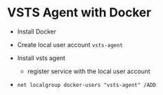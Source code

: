 # VSTS Agent with Docker

- Install Docker
- Create local user account `vsts-agent`
- Install vsts agent
  - register service with the local user account
 
- `net localgroup docker-users "vsts-agent" /ADD`
